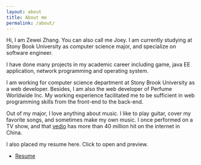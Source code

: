 ```yaml
---
layout: about
title: About me
permalink: /about/
---
```


Hi, I am Zewei Zhang. You can also call me Joey. I am currently studying at Stony Book University as computer science major, and specialize on software engineer.

I have done many projects in my academic career including game, java EE application, network programming and operating system.

I am working for computer science department at Stony Brook University as a web developer. Besides, I am also the web developer of Perfume Worldwide Inc. My working experience facilitated me to be sufficient in web programming skills from the front-end to the back-end.

Out of my major, I love anything about music. I like to play guitar, cover my favorite songs, and sometimes make my own music. I once performed on a TV show, and that [vedio][vedio] has more than 40 million hit on the internet in China.

I also placed my resume here. Click to open and preview.


* [Resume][Resume]





[Resume]: {{site.baseurl}}/resume.pdf
[vedio]: http://www.iqiyi.com/v_19rrlb09qc.html#vfrm=2-3-0-1
